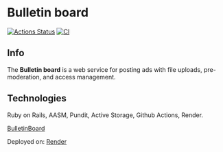 # Bulletin board
[![Actions Status](https://github.com/Diopus/rails-project-65/actions/workflows/hexlet-check.yml/badge.svg)](https://github.com/Diopus/rails-project-65/actions) [![CI](https://github.com/Diopus/rails-project-65/actions/workflows/ci.yml/badge.svg)](https://github.com/Diopus/rails-project-65/actions/workflows/ci.yml)

## Info 
The **Bulletin board** is a web service for posting ads with file uploads, pre-moderation, and access management.

## Technologies
Ruby on Rails, AASM, Pundit, Active Storage, Github Actions, Render.

[BulletinBoard](https://bulletinboard-8i8h.onrender.com)

Deployed on: [Render](https://render.com/)

